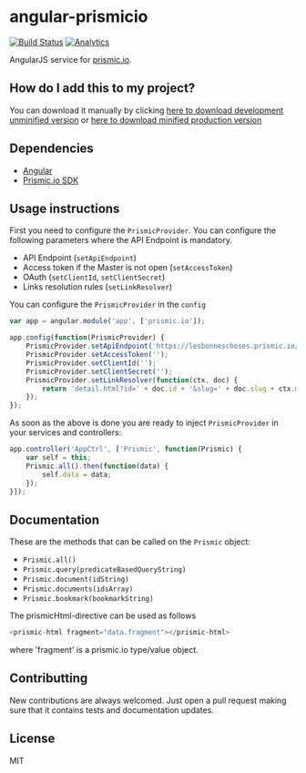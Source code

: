 # angular-prismicio

[![Build Status](https://travis-ci.org/awulder/angular-prismicio.png?branch=master)](https://travis-ci.org/awulder/angular-prismicio) [![Analytics](https://ga-beacon.appspot.com/UA-43175169-2/angular-prismicio/readme)](https://github.com/igrigorik/ga-beacon)

AngularJS service for [prismic.io](http://prismic.io/).

## How do I add this to my project?

You can download it manually by clicking [here to download development unminified version](https://raw.github.com/awulder/angular-prismicio/master/dist/angular-prismicio.js) or [here to download minified production version](https://raw.github.com/awulder/angular-prismicio/master/dist/angular-prismicio.min.js)

## Dependencies

* [Angular](http://angularjs.org/)
* [Prismic.io SDK](https://developers.prismic.io/technologies/UjBh28uvzeMJvE4i/javascript)

## Usage instructions

First you need to configure the `PrismicProvider`. You can configure the following parameters where the API Endpoint is mandatory.

* API Endpoint (`setApiEndpoint`)
* Access token if the Master is not open (`setAccessToken`)
* OAuth (`setClientId`, `setClientSecret`)
* Links resolution rules (`setLinkResolver`)

You can configure the `PrismicProvider` in the `config`
````javascript
var app = angular.module('app', ['prismic.io']);

app.config(function(PrismicProvider) {
    PrismicProvider.setApiEndpoint('https://lesbonneschoses.prismic.io/api');
    PrismicProvider.setAccessToken('');
    PrismicProvider.setClientId('');
    PrismicProvider.setClientSecret('');
    PrismicProvider.setLinkResolver(function(ctx, doc) {
        return 'detail.html?id=' + doc.id + '&slug=' + doc.slug + ctx.maybeRefParam;
    });
});
````

As soon as the above is done you are ready to inject `PrismicProvider` in your services and controllers:
````javascript
app.controller('AppCtrl', ['Prismic', function(Prismic) {
    var self = this;
    Prismic.all().then(function(data) {
        self.data = data;
    });
}]);
````

## Documentation
These are the methods that can be called on the `Prismic` object:
* `Prismic.all()`
* `Prismic.query(predicateBasedQueryString)`
* `Prismic.document(idString)`
* `Prismic.documents(idsArray)`
* `Prismic.bookmark(bookmarkString)`

The prismicHtml-directive can be used as follows
````javascript
<prismic-html fragment="data.fragment"></prismic-html>
````
where 'fragment' is a prismic.io type/value object.

## Contributting
New contributions are always welcomed. Just open a pull request making sure that it contains tests and documentation updates.

## License
MIT

